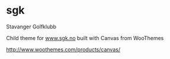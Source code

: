 sgk
===

Stavanger Golfklubb

Child theme for www.sgk.no built with Canvas from WooThemes

http://www.woothemes.com/products/canvas/
